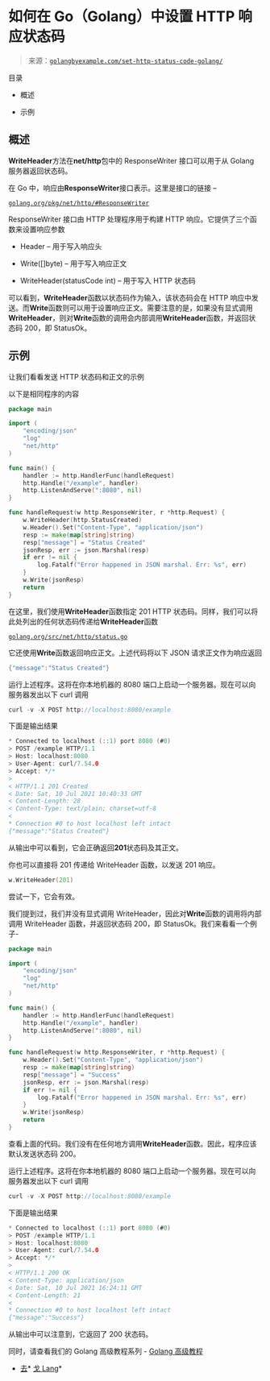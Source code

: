 <!--yml

类别: 未分类

日期: 2024-10-13 06:38:57

-->

# 如何在 Go（Golang）中设置 HTTP 响应状态码

> 来源：[`golangbyexample.com/set-http-status-code-golang/`](https://golangbyexample.com/set-http-status-code-golang/)

目录

+   概述

+   示例

## **概述**

**WriteHeader**方法在**net/http**包中的 ResponseWriter 接口可以用于从 Golang 服务器返回状态码。

在 Go 中，响应由**ResponseWriter**接口表示。这里是接口的链接 –

[`golang.org/pkg/net/http/#ResponseWriter`](https://golang.org/pkg/net/http/#ResponseWriter)

ResponseWriter 接口由 HTTP 处理程序用于构建 HTTP 响应。它提供了三个函数来设置响应参数

+   Header – 用于写入响应头

+   Write([]byte) – 用于写入响应正文

+   WriteHeader(statusCode int) – 用于写入 HTTP 状态码

可以看到，**WriteHeader**函数以状态码作为输入，该状态码会在 HTTP 响应中发送。而**Write**函数则可以用于设置响应正文。需要注意的是，如果没有显式调用**WriteHeader**，则对**Write**函数的调用会内部调用**WriteHeader**函数，并返回状态码 200，即 StatusOk。

## **示例**

让我们看看发送 HTTP 状态码和正文的示例

以下是相同程序的内容

```go
package main

import (
	"encoding/json"
	"log"
	"net/http"
)

func main() {
	handler := http.HandlerFunc(handleRequest)
	http.Handle("/example", handler)
	http.ListenAndServe(":8080", nil)
}

func handleRequest(w http.ResponseWriter, r *http.Request) {
	w.WriteHeader(http.StatusCreated)
	w.Header().Set("Content-Type", "application/json")
	resp := make(map[string]string)
	resp["message"] = "Status Created"
	jsonResp, err := json.Marshal(resp)
	if err != nil {
		log.Fatalf("Error happened in JSON marshal. Err: %s", err)
	}
	w.Write(jsonResp)
	return
}
```

在这里，我们使用**WriteHeader**函数指定 201 HTTP 状态码。同样，我们可以将此处列出的任何状态码传递给**WriteHeader**函数

[`golang.org/src/net/http/status.go`](https://golang.org/src/net/http/status.go)

它还使用**Write**函数返回响应正文。上述代码将以下 JSON 请求正文作为响应返回

```go
{"message":"Status Created"}
```

运行上述程序。这将在你本地机器的 8080 端口上启动一个服务器。现在可以向服务器发出以下 curl 调用

```go
curl -v -X POST http://localhost:8080/example
```

下面是输出结果

```go
* Connected to localhost (::1) port 8080 (#0)
> POST /example HTTP/1.1
> Host: localhost:8080
> User-Agent: curl/7.54.0
> Accept: */*
> 
< HTTP/1.1 201 Created
< Date: Sat, 10 Jul 2021 10:40:33 GMT
< Content-Length: 28
< Content-Type: text/plain; charset=utf-8
< 
* Connection #0 to host localhost left intact
{"message":"Status Created"}
```

从输出中可以看到，它会正确返回**201**状态码及其正文。

你也可以直接将 201 传递给 WriteHeader 函数，以发送 201 响应。

```go
w.WriteHeader(201)
```

尝试一下，它会有效。

我们提到过，我们并没有显式调用 WriteHeader，因此对**Write**函数的调用将内部调用 WriteHeader 函数，并返回状态码 200，即 StatusOk。我们来看看一个例子-

```go
package main

import (
	"encoding/json"
	"log"
	"net/http"
)

func main() {
	handler := http.HandlerFunc(handleRequest)
	http.Handle("/example", handler)
	http.ListenAndServe(":8080", nil)
}

func handleRequest(w http.ResponseWriter, r *http.Request) {
	w.Header().Set("Content-Type", "application/json")
	resp := make(map[string]string)
	resp["message"] = "Success"
	jsonResp, err := json.Marshal(resp)
	if err != nil {
		log.Fatalf("Error happened in JSON marshal. Err: %s", err)
	}
	w.Write(jsonResp)
	return
}
```

查看上面的代码。我们没有在任何地方调用**WriteHeader**函数。因此，程序应该默认发送状态码 200。

运行上述程序。这将在你本地机器的 8080 端口上启动一个服务器。现在可以向服务器发出以下 curl 调用

```go
curl -v -X POST http://localhost:8080/example
```

下面是输出结果

```go
* Connected to localhost (::1) port 8080 (#0)
> POST /example HTTP/1.1
> Host: localhost:8080
> User-Agent: curl/7.54.0
> Accept: */*
> 
< HTTP/1.1 200 OK
< Content-Type: application/json
< Date: Sat, 10 Jul 2021 16:24:11 GMT
< Content-Length: 21
< 
* Connection #0 to host localhost left intact
{"message":"Success"}
```

从输出中可以注意到，它返回了 200 状态码。

同时，请查看我们的 Golang 高级教程系列 - [Golang 高级教程](https://golangbyexample.com/golang-comprehensive-tutorial/)

+   [去](https://golangbyexample.com/tag/go/)*   [戈 Lang](https://golangbyexample.com/tag/golang/)*
